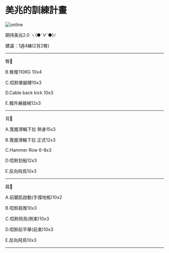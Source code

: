<html>
  <head>
    <meta charset="UTF-8">
   
  </head>
  <body>
    <h1>美兆的訓練計畫</h1>
    <img src="https://custom-images.strikinglycdn.com/res/hrscywv4p/image/upload/c_limit,fl_lossy,h_600,w_800,f_auto,q_auto/6854615/492705_919805.jpeg" alt="online">
    <p> 期待美兆2.0 ヽ(●´∀`●)ﾉ </p>
    <p> 建議：1週4練(2背2臀) </p>
    <hr>
    <p>臀🍑</p>
    <p>B.臀推110KG 10x4 </p>
    <p>C.啞鈴單腳蹲10x3</p>
    <p>D.Cable back kick 10x3</p>
    <p>E.髖外展器械12x3</p>
    <hr>
</body>
</html>
  <p>背🐚</p>
<p>A.寬握滑輪下拉 熱身15x3<p>
<p>B.寬握滑輪下拉 正式12x3<p>
<p>C.Hammer Row 6-8x3<p>
<p>D.啞鈴划船12x3<p>
<p>E.反向飛鳥10x3<p>
    <hr>
   <p>肩🎃</p>
<p>A.前鋸肌啟動(手撐地板)10x2</p>
<p>B.啞鈴肩推10x3</p>
<p>C.啞鈴飛鳥(側束)10x3</p>
<p>D.啞鈴前平舉(前束)10x3</p>
<p>E.反向飛鳥10x3</p>
   <hr>

